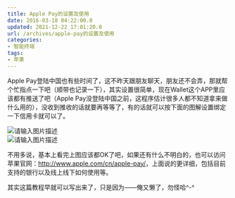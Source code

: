 ```yaml
---
title: Apple Pay的设置及使用
date: 2016-03-18 04:22:00.0
updated: 2021-12-22 17:01:20.0
url: /archives/apple-pay的设置及使用
categories: 
- 智能终端
tags: 
- 苹果
---
```


<p>Apple Pay登陆中国也有些时间了，这不昨天跟朋友聊天，朋友还不会弄，那就帮个忙指点一下吧（顺带也记录一下），其实设置很简单，现在Wallet这个APP里应该都有推送了吧（Apple Pay没登陆中国之前，这程序估计很多人都不知道拿来做什么用的），没收到推收的话就要再等等了，有的话就可以按下面的图解设置绑定一下信用卡就可以了。</p><p><img src="https://cdn.uu126.cn/wp-content/uploads/2016/03/applepay01.png" alt="请输入图片描述" title="请输入图片描述"><br /><img src="https://cdn.uu126.cn/wp-content/uploads/2016/03/applepay02.png" alt="请输入图片描述" title="请输入图片描述"> </p><p>不用多说，基本上看完上图应该都OK了吧，如果还有什么不明白的，也可以访问苹果官网：<a href="http://www.apple.com/cn/apple-pay/"><a href="http://www.apple.com/cn/apple-pay/">http://www.apple.com/cn/apple-pay/</a></a>，上面说的更详细，包括目前支持的银行以及线上线下如何使用等。</p><p>其实这篇教程早就可以写出来了，只是因为——俺又懒了，勿怪哈^-^</p>